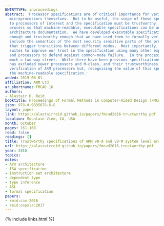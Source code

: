 ```yaml
---
ENTRYTYPE: inproceedings
abstract: 'Processor specifications are of critical importance for verifying programs, compilers, operating systems/hypervisors, and, of course, for verifying
  microprocessors themselves.  But to be useful, the scope of these specifications must be sufficient for the task, the specification must be applicable
  to processors of interest and the specification must be trustworthy.  This paper describes a 5 year project to change ARM''s existing architecture specification
  process so that machine-readable, executable specifications can be automatically generated from the same materials used to generate ARM''s conventional
  architecture documentation.  We have developed executable specifications of both ARM''s A-class and M-class processor architectures that are complete
  enough and trustworthy enough that we have used them to formally verify ARM processors using bounded model checking.  In particular, our specifications
  include the semantics of the most security sensitive parts of the processor: the memory and register protection mechanisms and the exception mechanisms
  that trigger transitions between different modes.  Most importantly, we have applied a diverse set of methods including ARM''s internal processor test
  suites to improve our trust in the specification using many other expressions of the architectural specification such as ARM''s simulators, testsuites
  and processors to defend against common-mode failure.  In the process, we have also found bugs in all those artifacts: testing specifications is very
  much a two-way street.  While there have been previous specifications of ARM processors, their scope has excluded the system architecture, their applicability
  has excluded newer processors and M-class, and their trustworthiness has not been established as thoroughly.  Our focus has been on enabling the formal
  verification of ARM processors but, recognising the value of this specification for verifying software, we are currently preparing a public release of
  the machine-readable specification.'
added: 2019-06-01
affiliation: ARM Ltd
ar_shortname: FMCAD 16
authors:
- Alastair D. Reid
booktitle: Proceedings of Formal Methods in Computer-Aided Design (FMCAD 2016)
isbn: 978-0-9835678-6-8
layout: paper
link: https://alastairreid.github.io/papers/fmcad2016-trustworthy.pdf
location: Mountain View, CA, USA
month: October
pages: 161-168
read: false
readings: []
title: Trustworthy specifications of ARM v8-A and v8-M system level architecture
url: https://alastairreid.github.io/papers/fmcad2016-trustworthy.pdf
year: 2016
topics:
notes:
- Arm architecture
- ISA specification
- instruction set architecture
- dependent type
- type inference
- ASL
- formal specification
papers:
- reid:cav:2016
- reid:oopsla:2017
---
```


{% include links.html %}
